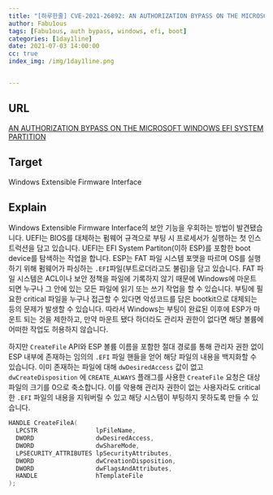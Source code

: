 ```yaml
---
title: "[하루한줄] CVE-2021-26892: AN AUTHORIZATION BYPASS ON THE MICROSOFT WINDOWS EFI SYSTEM PARTITION"
author: Fabu1ous
tags: [Fabu1ous, auth bypass, windows, efi, boot]
categories: [1day1line]
date: 2021-07-03 14:00:00
cc: true
index_img: /img/1day1line.png


---
```




## URL

[AN AUTHORIZATION BYPASS ON THE MICROSOFT WINDOWS EFI SYSTEM PARTITION](https://www.zerodayinitiative.com/blog/2021/6/30/cve-2021-26892-an-authorization-bypass-on-the-microsoft-windows-efi-system-partition)



## **Target**

Windows Extensible Firmware Interface



## **Explain**

Windows Extensible Firmware Interface의 보안 기능을 우회하는 방법이 발견됐습니다. UEFI는 BIOS를 대체하는 펌웨어 규격으로 부팅 시 프로세서가 실행하는 첫 인스트럭션을 담고 있습니다. UEFI는 EFI System Partiton(이하 ESP)를 포함한 boot device를 탐색하는 작업을 합니다. ESP는 FAT 파일 시스템 포맷을 따르며 OS를 실행하기 위해 펌웨어가 파싱하는 `.EFI`파일(부트로더라고도 불림)을 담고 있습니다. FAT 파일 시스템은 ACL이나 보안 정책을 파일에 기록하지 않기 때문에 Windows에 마운트 되면 누구나 그 안에 있는 모든 파일에 읽기 또는 쓰기 작업을 할 수 있습니다. 부팅에 필요한 critical 파일을 누구나 접근할 수 있다면 악성코드를 담은 bootkit으로 대체되는 등의 문제가 발생할 수 있습니다. 따라서 Windows는 부팅이 완료된 이후에 ESP가 마운트 되는 것을 제한하고, 만약 마운트 됐다 하더라도 관리자 권한이 없다면 해당 볼륨에 어떠한 작업도 허용하지 않습니다.

하지만 `CreateFile` API와 ESP 볼륨 이름을 포함한 절대 경로를 통해 관리자 권한 없이 ESP 내부에 존재하는 임의의 `.EFI` 파일 핸들을 얻어 해당 파일의 내용을 백지화할 수 있습니다. 이미 존재하는 파일에 대해 `dwDesiredAccess` 값이 없고 `dwCreateDisposition` 에 `CREATE_ALWAYS`  플래그를 사용한 `CreateFile` 요청은 대상 파일의 크기를 0으로 축소합니다. 이를 악용해 관리자 권한이 없는 사용자라도 critical한 `.EFI` 파일의 내용을 지워버릴 수 있고 해당 시스템이 부팅하지 못하도록 만들 수 있습니다.

```c
HANDLE CreateFileA(
  LPCSTR                lpFileName,
  DWORD                 dwDesiredAccess,
  DWORD                 dwShareMode,
  LPSECURITY_ATTRIBUTES lpSecurityAttributes,
  DWORD                 dwCreationDisposition,
  DWORD                 dwFlagsAndAttributes,
  HANDLE                hTemplateFile
);
```

  

